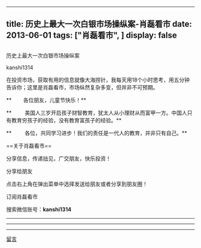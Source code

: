 
---
title:  历史上最大一次白银市场操纵案-肖磊看市
date: 2013-06-01
tags: ["肖磊看市", ]
display: false
---


## 



历史上最大一次白银市场操纵案




kanshi1314




在投资市场，获取有用的信息就像大海捞针，我每天用18个小时思考，用五分钟告诉你；这里是肖磊看市，市场纵然复杂多变，但并非不可预期。


** &nbsp; &nbsp; &nbsp; &nbsp;各位朋友，儿童节快乐！**

** &nbsp; &nbsp; &nbsp; &nbsp; 美国人三岁开启孩子财智教育，犹太人从小理财从而富甲一方。中国人只有教育穷孩子的经验，没有教育富孩子的经验。**

** &nbsp; &nbsp; &nbsp; &nbsp; 各位，共同学习进步！我们的责任是一代人的教育，并非只有自己。**

 

 

==关于肖磊看市== 

分享信息，传递拙见，广交朋友，快乐投资！

 

分享给朋友

点击右上角在弹出菜单中选择发送给朋友或者分享到朋友圈！　

 

订阅肖磊看市

搜索微信账号：**kanshi1314**

**** 

**** 

**** 

 









[留言](javascript:;)


